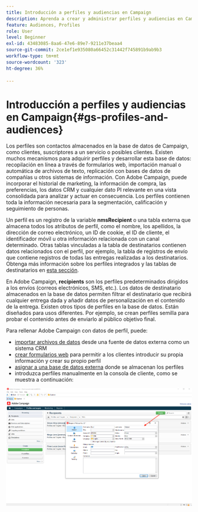 ```yaml
---
title: Introducción a perfiles y audiencias en Campaign
description: Aprenda a crear y administrar perfiles y audiencias en Campaign
feature: Audiences, Profiles
role: User
level: Beginner
exl-id: 43483085-8aa6-47e6-89e7-9211e37beaa4
source-git-commit: 2ce1ef1e935080a66452c31442f745891b9ab9b3
workflow-type: tm+mt
source-wordcount: '323'
ht-degree: 36%

---
```


# Introducción a perfiles y audiencias en Campaign{#gs-profiles-and-audiences}

Los perfiles son contactos almacenados en la base de datos de Campaign, como clientes, suscriptores a un servicio o posibles clientes. Existen muchos mecanismos para adquirir perfiles y desarrollar esta base de datos: recopilación en línea a través de formularios web, importación manual o automática de archivos de texto, replicación con bases de datos de compañías u otros sistemas de información. Con Adobe Campaign, puede incorporar el historial de marketing, la información de compra, las preferencias, los datos CRM y cualquier dato PI relevante en una vista consolidada para analizar y actuar en consecuencia. Los perfiles contienen toda la información necesaria para la segmentación, calificación y seguimiento de personas.

Un perfil es un registro de la variable **nmsRecipient** o una tabla externa que almacena todos los atributos de perfil, como el nombre, los apellidos, la dirección de correo electrónico, un ID de cookie, el ID de cliente, el identificador móvil u otra información relacionada con un canal determinado. Otras tablas vinculadas a la tabla de destinatarios contienen datos relacionados con el perfil, por ejemplo, la tabla de registros de envío que contiene registros de todas las entregas realizadas a los destinatarios. Obtenga más información sobre los perfiles integrados y las tablas de destinatarios en [esta sección](../dev/datamodel.md#ootb-profiles).

En Adobe Campaign, **recipients** son los perfiles predeterminados dirigidos a los envíos (correos electrónicos, SMS, etc.). Los datos de destinatario almacenados en la base de datos permiten filtrar el destinatario que recibirá cualquier entrega dada y añadir datos de personalización en el contenido de la entrega. Existen otros tipos de perfiles en la base de datos. Están diseñados para usos diferentes. Por ejemplo, se crean perfiles semilla para probar el contenido antes de enviarlo al público objetivo final.


Para rellenar Adobe Campaign con datos de perfil, puede:

* [importar archivos de datos](../start/import.md) desde una fuente de datos externa como un sistema CRM
* [crear formularios web](../dev/webapps.md) para permitir a los clientes introducir su propia información y crear su propio perfil
* [asignar a una base de datos externa](../connect/fda.md) donde se almacenan los perfiles
* introduzca perfiles manualmente en la consola de cliente, como se muestra a continuación:

![](assets/create-profile.png)

<!--You can also select your message audience in an external file: recipients are stored not in the database, but in files. These are known as “external” deliveries. These contacts can be imported or not in Adobe Campaign. [Learn more](external-profiles.md).-->
